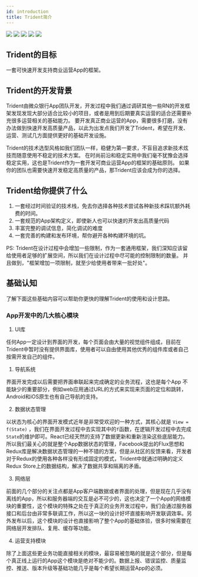 ```yaml
---
id: introduction
title: Trident简介
---
```

[![](https://img.shields.io/badge/node-%3E%3D8.3.0-brightgreen.svg)](https://nodejs.org/en/)
[![](https://img.shields.io/badge/npm-%3E%3D5.8.0-brightgreen.svg)](https://nodejs.org/en/)
[![](https://img.shields.io/badge/git-%3E%3D2.9.0-brightgreen.svg)](https://git-scm.com/)
[![](https://img.shields.io/badge/fastlane-%3E%3D2.117.1-brightgreen.svg)](https://fastlane.tools/)
[![](https://img.shields.io/badge/pod-%3E%3D1.2.0-brightgreen.svg)](https://cocoapods.org/)

## Trident的目标
一套可快速开发支持商业运营App的框架。

## Trident的开发背景
Trident由微众银行App团队开发，开发过程中我们通过调研其他一些RN的开发框架发现发现大部分适合比较小的项目，或者是用到后期要真实运营的适合还需要补充很多运营相关的基础能力。
要开发真正商业运营的App，需要很多打磨，没有办法做到快速开发高质量产品，以此为出发点我们开发了Trident，希望在开发、运营、测试几方面提供更好的基础开发设施。

Trident的技术选型风格如我们团队一样，稳健为第一要求，不盲目追求新技术炫技而随意使用不稳定的技术方案。
在时尚前沿和稳定实用中我们毫不犹豫会选择稳定实用，这也是Trident作为一套开发可商业运营App的框架的基础原则。
如果你的团队也需要快速开发稳定高质量的产品，那Trident应该会成为你的选择。

## Trident给你提供了什么
1. 一套经过时间验证的技术栈，免去你选择各种技术尝试各种新技术踩坑额外耗费的时间。
2. 一套规范的App架构定义，即使新人也可以快速的开发出高质量代码
3. 丰富完整的调试信息，简化调试的难度
4. 一套完善的构建和发布环境，帮你避开各种构建环境的坑。

PS: Trident在设计过程中会增加一些限制，作为一套通用框架，我们深知应该留给使用者足够的扩展空间，所以我们在设计过程中尽可能的控制限制的数量。
并且做到，"框架增加一项限制，就至少给使用者带来一批好处"。


## 基础认知
了解下面这些基础内容可以帮助你更快的理解Trident的使用和设计思路。
### App开发中的几大核心模块
1. UI库

任何App一定设计到界面的开发，每个页面会由大量的视觉组件组成，目前在Trident中暂时没有提供界面库，使用者可以自由使用其他优秀的组件库或者自己按需开发自己的组件。

1. 导航系统

界面开发完成以后需要把界面串联起来完成确定的业务流程，这也是每个App 不能缺少的重要部分，例如web应用通过URL的方式来实现来页面的定位和跳转，
Android和iOS原生也有自己导航的支持。

2. 数据状态管理

以状态为核心的界面开发模式近年是非常受欢迎的一种方式，其核心就是 `View = f(State)` ，我们在界面开发过程中去实现其中的`f`函数，在逻辑开发过程中去完成 `State`的维护即可。React已经天然的支持了数据更新和重新渲染这些底层能力。所以我们最关心的就是整个App数据状态的管理，Facebook提出的Flux思想和Redux库是解决数据状态管理的一种不错的方案，但是从社区的反馈来看，开发者对于Redux的使用各种各样没有形成固定的模式，Trident中就通过明确的定义Redux Store上的数据结构，解决了数据共享和隔离的矛盾。

3. 网络层

前面的几个部分的关注点都是App客户端数据或者界面的处理，但是现在几乎没有离线的App，所以和服务器端的交互是必不可少的，这也决定了一个App的网络模块的重要性，这个模块的特殊之处在于真正的业务开发过程中，我们会通过服务器接口和后台由非常多联调工作，所以这一块的设计好坏直接影响开发联调效率。另外发布以后，这个模块的设计也直接影响了整个App的基础体验，很多时候需要在网络层开发排队、复用、缓存等功能。

4. 运营支持模块

除了上面这些更业务功能直接相关的模块，最容易被忽略的就是这个部分，但是每个真正线上运行的App这个模块是绝对不能少的。数据上报、错误监控、质量监控、推送、版本升级等基础功能几乎是每个希望长期运营App的必须。